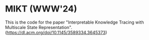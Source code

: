 # MIKT (WWW'24)

This is the code for the paper "Interpretable Knowledge Tracing with Multiscale State Representation". (https://dl.acm.org/doi/10.1145/3589334.3645373)
